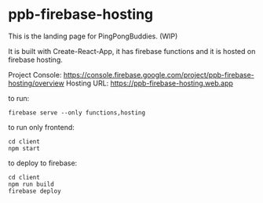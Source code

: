 # ppb-firebase-hosting

This is the landing page for PingPongBuddies. (WIP)

It is built with Create-React-App, it has firebase functions and it is hosted on firebase hosting.

Project Console: https://console.firebase.google.com/project/ppb-firebase-hosting/overview
Hosting URL: https://ppb-firebase-hosting.web.app

to run:

```
firebase serve --only functions,hosting
```

to run only frontend:

```
cd client
npm start
```

to deploy to firebase:

```
cd client
npm run build
firebase deploy
```
